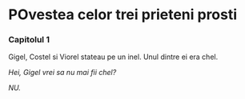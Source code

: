 # POvestea celor trei prieteni prosti

### Capitolul 1

Gigel, Costel si Viorel stateau pe un inel. Unul dintre ei era chel.

*Hei, Gigel vrei sa nu mai fii chel?*

*NU.*